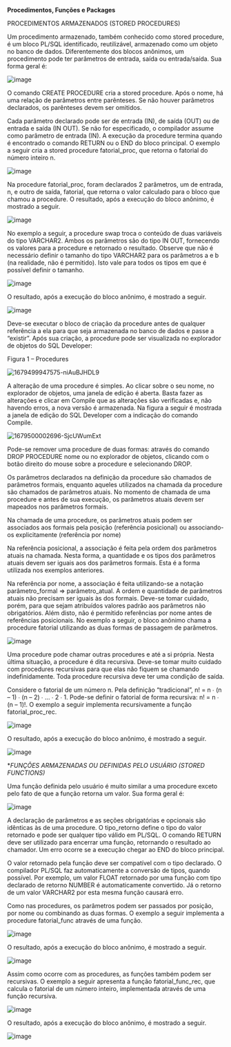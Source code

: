 **Procedimentos, Funções e Packages**

PROCEDIMENTOS ARMAZENADOS (STORED PROCEDURES)

Um procedimento armazenado, também conhecido como stored procedure, é um bloco PL/SQL identificado, reutilizável, armazenado como um objeto no banco de dados. Diferentemente dos blocos anônimos, um procedimento pode ter parâmetros de entrada, saída ou entrada/saída. Sua forma geral é:

![image](https://github.com/PhelipeSilvestre/Workspace---Faculdade/assets/99892687/837c1d08-0953-4f77-870c-7ed3d6b7b7bf)


O comando CREATE PROCEDURE cria a stored procedure. Após o nome, há uma relação de parâmetros entre parênteses. Se não houver parâmetros declarados, os parênteses devem ser omitidos.

Cada parâmetro declarado pode ser de entrada (IN), de saída (OUT) ou de entrada e saída (IN OUT). Se não for especificado, o compilador assume como parâmetro de entrada (IN). A execução da procedure termina quando é encontrado o comando RETURN ou o END do bloco principal. O exemplo a seguir cria a stored procedure fatorial_proc, que retorna o fatorial do número inteiro n.

![image](https://github.com/PhelipeSilvestre/Workspace---Faculdade/assets/99892687/89b9eccc-21d0-485b-8725-efba5cbfc862)


Na procedure fatorial_proc, foram declarados 2 parâmetros, um de entrada, n, e outro de saída, fatorial, que retorna o valor calculado para o bloco que chamou a procedure. O resultado, após a execução do bloco anônimo, é mostrado a seguir.

![image](https://github.com/PhelipeSilvestre/Workspace---Faculdade/assets/99892687/747489fc-7e5c-4396-81a5-6aae8c107b3a)


No exemplo a seguir, a procedure swap troca o conteúdo de duas variáveis do tipo VARCHAR2.  Ambos os parâmetros são do tipo IN OUT, fornecendo os valores para a procedure e retornado o resultado. Observe que não é necessário definir o tamanho do tipo VARCHAR2 para os parâmetros a e b (na realidade, não é permitido). Isto vale para todos os tipos em que é possível definir o tamanho.

![image](https://github.com/PhelipeSilvestre/Workspace---Faculdade/assets/99892687/c99b4872-aae0-4a5a-9084-d48e3e046eb3)


O resultado, após a execução do bloco anônimo, é mostrado a seguir.​

![image](https://github.com/PhelipeSilvestre/Workspace---Faculdade/assets/99892687/7ca443f1-93a2-4daa-8006-5e83d6c9b0e9)


​Deve-se executar o bloco de criação da procedure antes de qualquer referência a ela para que seja armazenada no banco de dados e passe a “existir”. Após sua criação, a procedure pode ser visualizada no explorador de objetos do SQL Developer:

Figura 1 – Procedures

![1679499947575-niAuBJHDL9](https://github.com/PhelipeSilvestre/Workspace---Faculdade/assets/99892687/562b02f0-6a38-42d7-aed3-b6d27e6cdef9)

A alteração de uma procedure é simples. Ao clicar sobre o seu nome, no explorador de objetos, uma janela de edição é aberta. Basta fazer as alterações e clicar em Compile que as alterações são verificadas e, não havendo erros, a nova versão é armazenada. Na figura a seguir é mostrada a janela de edição do SQL Developer com a indicação do comando Compile.

![1679500002696-SjcUWumExt](https://github.com/PhelipeSilvestre/Workspace---Faculdade/assets/99892687/3559e3d6-af1e-460a-a7ee-a273ffac877f)

Pode-se remover uma procedure de duas formas: através do comando DROP PROCEDURE nome ou no explorador de objetos, clicando com o botão direito do mouse sobre a procedure e selecionando DROP.


Os parâmetros declarados na definição da procedure são chamados de parâmetros formais, enquanto aqueles utilizados na chamada da procedure são chamados de parâmetros atuais. No momento de chamada de uma procedure e antes de sua execução, os parâmetros atuais devem ser mapeados nos parâmetros formais.


Na chamada de uma procedure, os parâmetros atuais podem ser associados aos formais pela posição (referência posicional) ou associando-os explicitamente (referência por nome)


Na referência posicional, a associação é feita pela ordem dos parâmetros atuais na chamada. Nesta forma, a quantidade e os tipos dos parâmetros atuais devem ser iguais aos dos parâmetros formais. Esta é a forma utilizada nos exemplos anteriores.

Na referência por nome, a associação é feita utilizando-se a notação parâmetro_formal => parâmetro_atual. A ordem e quantidade de parâmetros atuais não precisam ser iguais às dos formais. Deve-se tomar cuidado, porém, para que sejam atribuídos valores padrão aos parâmetros não obrigatórios. Além disto, não é permitido referências por nome antes de referências posicionais. No exemplo a seguir, o bloco anônimo chama a procedure fatorial utilizando as duas formas de passagem de parâmetros.

![image](https://github.com/PhelipeSilvestre/Workspace---Faculdade/assets/99892687/b91952a2-20c3-469c-9743-0d733a069592)


Uma procedure pode chamar outras procedures e até a si própria. Nesta última situação, a procedure é dita recursiva. Deve-se tomar muito cuidado com procedures recursivas para que elas não fiquem se chamando indefinidamente. Toda procedure recursiva deve ter uma condição de saída.


Considere o fatorial de um número n.  Pela definição “tradicional”, n! = n ∙ (n – 1) ∙ (n – 2) ∙ … ∙ 2 ∙ 1. Pode-se definir o fatorial de forma recursiva: n! = n ∙ (n – 1)!. O exemplo a seguir implementa recursivamente a função fatorial_proc_rec.

![image](https://github.com/PhelipeSilvestre/Workspace---Faculdade/assets/99892687/2530b4bd-4e32-40d4-b8af-921253eb3ab6)


O resultado, após a execução do bloco anônimo, é mostrado a seguir.​

![image](https://github.com/PhelipeSilvestre/Workspace---Faculdade/assets/99892687/cce9f986-9c70-4843-8244-9ff264b51616)






**FUNÇÕES ARMAZENADAS OU DEFINIDAS PELO USUÁRIO (STORED FUNCTIONS)*

Uma função definida pelo usuário é muito similar a uma procedure exceto pelo fato de que a função retorna um valor. Sua forma geral é:

![image](https://github.com/PhelipeSilvestre/Workspace---Faculdade/assets/99892687/922f7c8d-58df-4020-b043-3d2403a76644)


A declaração de parâmetros e as seções obrigatórias e opcionais são idênticas às de uma procedure. O tipo_retorno define o tipo do valor retornado e pode ser qualquer tipo válido em PL/SQL. O comando RETURN deve ser utilizado para encerrar uma função, retornando o resultado ao chamador. Um erro ocorre se a execução chegar ao END do bloco principal.

O valor retornado pela função deve ser compatível com o tipo declarado. O compilador PL/SQL faz automaticamente a conversão de tipos, quando possível. Por exemplo, um valor FLOAT retornado por uma função com tipo declarado de retorno NUMBER é automaticamente convertido. Já o retorno de um valor VARCHAR2 por esta mesma função causará erro.

Como nas procedures, os parâmetros podem ser passados por posição, por nome ou combinando as duas formas. O exemplo a seguir implementa a procedure fatorial_func através de uma função.

![image](https://github.com/PhelipeSilvestre/Workspace---Faculdade/assets/99892687/e5e67d4a-4bc5-4e7f-b55f-7c7d4f42cfac)

O resultado, após a execução do bloco anônimo, é mostrado a seguir.​

![image](https://github.com/PhelipeSilvestre/Workspace---Faculdade/assets/99892687/c9bd7ab2-2018-4a27-af56-0c52d2b15fe8)

​Assim como ocorre com as procedures, as funções também podem ser recursivas. O exemplo a seguir apresenta a função fatorial_func_rec, que calcula o fatorial de um número inteiro, implementada através de uma função recursiva.

![image](https://github.com/PhelipeSilvestre/Workspace---Faculdade/assets/99892687/0f2c8384-61b2-41bc-9579-45175332c97f)

O resultado, após a execução do bloco anônimo, é mostrado a seguir.​

![image](https://github.com/PhelipeSilvestre/Workspace---Faculdade/assets/99892687/388a839e-7a5a-43d0-9be5-1bf2f05c86b6)







































